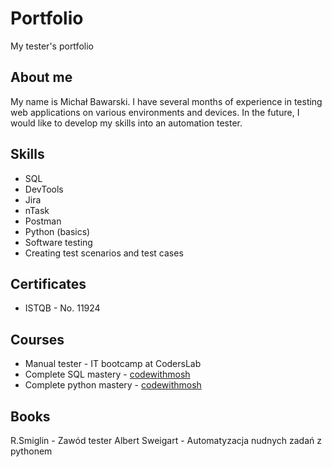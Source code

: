 # Portfolio
My tester's portfolio

## About me

My name is Michał Bawarski. I have several months of experience in testing web applications on various environments and devices. In the future, I would like to develop my skills into an automation tester.

## Skills

- SQL
- DevTools
- Jira
- nTask
- Postman
- Python (basics)
- Software testing
- Creating test scenarios and test cases

## Certificates

- ISTQB - No. 11924

## Courses 

- Manual tester - IT bootcamp at CodersLab 
- Complete SQL mastery - [codewithmosh](https://codewithmosh.com/)
- Complete python mastery - [codewithmosh](https://codewithmosh.com/)


## Books

R.Smiglin - Zawód tester
Albert Sweigart - Automatyzacja nudnych zadań z pythonem

